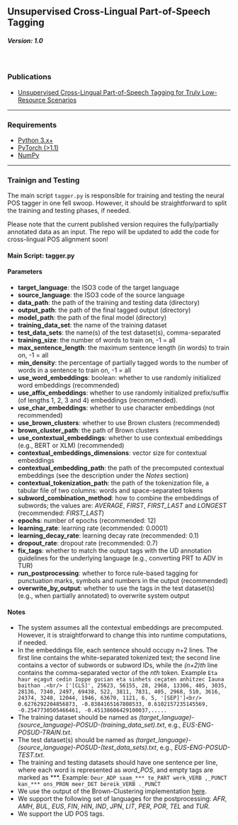##  Unsupervised Cross-Lingual Part-of-Speech Tagging ##
##### Version: 1.0
<br/>

### Publications

- [Unsupervised Cross-Lingual Part-of-Speech Tagging for Truly Low-Resource Scenarios](https://www.aclweb.org/anthology/2020.emnlp-main.391.pdf "Unsupervised Cross-Lingual Part-of-Speech Tagging for Truly Low-Resource Scenarios")

---

### Requirements

- [Python 3.x+](https://www.python.org/downloads/ "Python 3.x+")
- [PyTorch (>1.1)]( https://pytorch.org/get-started/locally/ "PyTorch (>1.1)")
- [NumPy](https://numpy.org/ "NumPy")

---

### Trainign and Testing

The main script `tagger.py` is responsible for training and testing the neural POS tagger in one fell swoop. However, it should be straightforward to split the training and testing phases, if needed.

Please note that the current published version requires the fully/partially annotated data as an input. The repo will be updated to add the code for cross-lingual POS alignment soon!
<br/>

#### Main Script: tagger.py

#### Parameters
-  **target_language**: the ISO3 code of the target language
-  **source_language**: the ISO3 code of the source language
- **data_path**: the path of the training and testing data (directory)
- **output_path**: the path of the final tagged output (directory)
- **model_path**: the path of the final model (directory)
- **training_data_set**: the name of the training dataset
- **test_data_sets**: the name(s) of the test dataset(s), comma-separated
- **training_size**: the number of words to train on, -1 = all
- **max_sentence_length**: the maximum sentence length (in words) to train on, -1 = all
- **min_density**: the percentage of partially tagged words to the number of words in a sentence to train on, -1 = all
- **use_word_embeddings**: boolean: whether to use randomly initialized word  embeddings (recommended)
- **use_affix_embeddings**: whether to use randomly initialized prefix/suffix (of lengths 1, 2, 3 and 4) embeddings (recommended).
- **use_char_embeddings**: whether to use character embeddings (not recommended)
- **use_brown_clusters**: whether to use Brown clusters (recommended)
- **brown_cluster_path**: the path of Brown clusters
- **use_contextual_embeddings**: whether to use contextual embeddings (e.g., BERT or XLM) (recommended)
- **contextual_embeddings_dimensions**: vector size for contextual embeddings
- **contextual_embedding_path**: the path of the precomputed contextual embeddings (see the description under the *Notes* section)
- **contextual_tokenization_path**: the path of the tokenization file, a tabular file of two columns: words and space-separated tokens
- **subword_combination_method**: how to combine the embeddings of subwords; the values are: *AVERAGE*, *FIRST*, *FIRST_LAST* and *LONGEST* (recommended: *FIRST_LAST*)
- **epochs**: number of epochs (recommended: 12)
- **learning_rate**: learning rate (ecommended: 0.0001)
- **learning_decay_rate**: learning decay rate (recommended: 0.1)
- **dropout_rate**: dropout rate (recommended: 0.7)
- **fix_tags**: whether to match the output tags with the UD annotation guidelines for the underlying language (e.g., converting PRT to ADV in TUR)
- **run_postprocessing**: whether to force rule-based tagging for punctuation marks, symbols and numbers in the output (recommended)
- **overwrite_by_output**: whether to  use the tags in the test dataset(s) (e.g., when partially annotated) to overwrite system output

#### Notes
- The system assumes all the contextual embeddings are precomputed. However, it is straightforward to change this into runtime computations, if needed.
- In the embeddings file, each sentence should occupy n+2 lines. The first line contains the white-separated tokenized text; the second line contains a vector of subwords or subword IDs, while the *(n+2)th* line contains the comma-separated vector of the *nth* token.
Example
`Eta haur eçagut cedin Ioppe gucian eta sinhets ceçaten anhitzec Iauna baithan .<br/>
['[CLS]', 25623, 56155, 28, 2968, 13306, 405, 3035, 28136, 7340, 2497, 69438, 522, 3811, 7831, 405, 2968, 510, 3616, 24374, 3240, 12044, 1946, 63670, 1121, 6, 5, '[SEP]']<br/>
0.6276292204856873, -0.8384165167808533, 0.6102157235145569, -0.2547730505466461, -0.45138606429100037,.....`
- The training dataset should be named as *(target_language)-(source_language)-POSUD-(training_data_set).txt*, e.g., *EUS-ENG-POSUD-TRAIN.txt*.
- The test dataset(s) should be named as  *(target_language)-(source_language)-POSUD-(test_data_sets).txt*, e.g., *EUS-ENG-POSUD-TEST.txt*.
- The training and testing datasets should have one sentence per line, where each word is represented as *word_POS*, and empty tags are marked as \*\*\*. 
Example:  `Deur_ADP saam_*** te_PART werk_VERB ,_PUNCT kan_*** ons_PRON meer_DET bereik_VERB ._PUNCT`
- We use the output of the Brown-Clustering implementation [here](http://https://github.com/percyliang/brown-cluster "here").
- We support the following set of languages for the postprocessing: *AFR*, *AMH*, *BUL*, *EUS*, *FIN*, *HIN*, *IND*, *JPN*, *LIT*, *PER*, *POR*, *TEL* and *TUR*.
- We support the UD POS tags.

 
